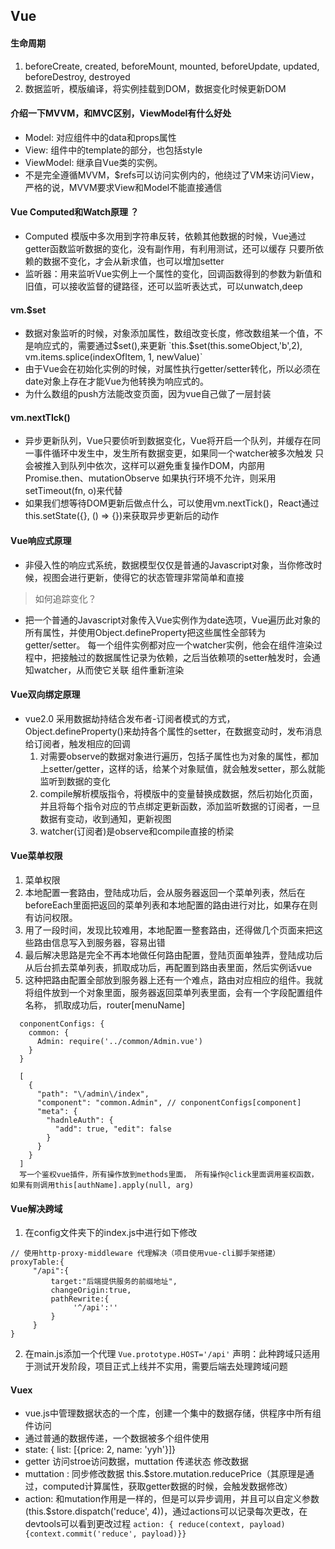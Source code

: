 ## Vue
#### 生命周期
1. beforeCreate, created, beforeMount, mounted, beforeUpdate, updated, beforeDestroy, destroyed 
2. 数据监听，模版编译，将实例挂载到DOM，数据变化时候更新DOM

#### 介绍一下MVVM，和MVC区别，ViewModel有什么好处
* Model: 对应组件中的data和props属性
* View: 组件中的template的部分，也包括style
* ViewModel: 继承自Vue类的实例。
* 不是完全遵循MVVM，$refs可以访问实例内的，他绕过了VM来访问View，严格的说，MVVM要求View和Model不能直接通信

#### Vue Computed和Watch原理 ？
* Computed 模版中多次用到字符串反转，依赖其他数据的时候，Vue通过getter函数监听数据的变化，没有副作用，有利用测试，还可以缓存
只要所依赖的数据不变化，才会从新求值，也可以增加setter
* 监听器：用来监听Vue实例上一个属性的变化，回调函数得到的参数为新值和旧值，可以接收监督的键路径，还可以监听表达式，可以unwatch,deep

#### vm.$set
* 数据对象监听的时候，对象添加属性，数组改变长度，修改数组某一个值，不是响应式的，需要通过$set(),来更新
`this.$set(this.someObject,'b',2), vm.items.splice(indexOfItem, 1, newValue)`
* 由于Vue会在初始化实例的时候，对属性执行getter/setter转化，所以必须在date对象上存在才能Vue为他转换为响应式的。
* 为什么数组的push方法能改变页面，因为vue自己做了一层封装

#### vm.nextTIck()
* 异步更新队列，Vue只要侦听到数据变化，Vue将开启一个队列，并缓存在同一事件循环中发生中，发生所有数据变更，如果同一个watcher被多次触发
只会被推入到队列中依次，这样可以避免重复操作DOM，内部用Promise.then、mutationObserve 如果执行环境不允许，则采用setTimeout(fn, o)来代替
* 如果我们想等待DOM更新后做点什么，可以使用vm.nextTick()，React通过this.setState({}, () => {})来获取异步更新后的动作

#### Vue响应式原理
* 非侵入性的响应式系统，数据模型仅仅是普通的Javascript对象，当你修改时候，视图会进行更新，使得它的状态管理非常简单和直接
>如何追踪变化？
* 把一个普通的Javascript对象传入Vue实例作为date选项，Vue遍历此对象的所有属性，并使用Object.defineProperty把这些属性全部转为getter/setter。
每一个组件实例都对应一个watcher实例，他会在组件渲染过程中，把接触过的数据属性记录为依赖，之后当依赖项的setter触发时，会通知watcher，从而使它关联
组件重新渲染

#### Vue双向绑定原理
* vue2.0 采用数据劫持结合发布者-订阅者模式的方式，Object.defineProperty()来劫持各个属性的setter，在数据变动时，发布消息给订阅者，触发相应的回调
  1. 对需要observe的数据对象进行遍历，包括子属性也为对象的属性，都加上setter/getter，这样的话，给某个对象赋值，就会触发setter，那么就能监听到数据的变化
  2. compile解析模版指令，将模版中的变量替换成数据，然后初始化页面，并且将每个指令对应的节点绑定更新函数，添加监听数据的订阅者，一旦数据有变动，收到通知，更新视图
  3. watcher(订阅者)是observe和compile直接的桥梁

#### Vue菜单权限
1. 菜单权限
  1. 本地配置一套路由，登陆成功后，会从服务器返回一个菜单列表，然后在beforeEach里面把返回的菜单列表和本地配置的路由进行对比，如果存在则有访问权限。
  2. 用了一段时间，发现比较难用，本地配置一整套路由，还得做几个页面来把这些路由信息写入到服务器，容易出错
  3. 最后解决思路是完全不再本地做任何路由配置，登陆页面单独弄，登陆成功后从后台抓去菜单列表，抓取成功后，再配置到路由表里面，然后实例话vue
  4. 这种把路由配置全部放到服务器上还有一个难点，路由对应相应的组件。我就将组件放到一个对象里面，服务器返回菜单列表里面，会有一个字段配置组件名称，
      抓取成功后，router[menuName]
  ```
    conponentConfigs: {
      common: {
        Admin: require('../common/Admin.vue')
      }
    }

    [
      {
        "path": "\/admin\/index",
        "component": "common.Admin", // conponentConfigs[component]
        "meta": {
          "hadnleAuth": {
            "add": true, "edit": false
          }
        }
      }
    ]
    写一个鉴权vue插件，所有操作放到methods里面， 所有操作@click里面调用鉴权函数，如果有则调用this[authName].apply(null, arg)

  ```

#### Vue解决跨域
1. 在config文件夹下的index.js中进行如下修改
```
// 使用http-proxy-middleware 代理解决（项目使用vue-cli脚手架搭建）
proxyTable:{
     "/api":{
         target:"后端提供服务的前缀地址",
         changeOrigin:true,
         pathRewrite:{
              '^/api':''
         }
     }
}
```
2. 在main.js添加一个代理
`Vue.prototype.HOST='/api'`
 声明：此种跨域只适用于测试开发阶段，项目正式上线并不实用，需要后端去处理跨域问题

 #### Vuex
 * vue.js中管理数据状态的一个库，创建一个集中的数据存储，供程序中所有组件访问
 * 通过普通的数据传递，一个数据被多个组件使用
 * state: { list: [{price: 2, name: 'yyh'}]} 
 * getter 访问stroe访问数据，muttation 传递状态 修改数据
 * muttation : 同步修改数据 this.$store.mutation.reducePrice（其原理是通过，computed计算属性，获取getter数据的时候，会触发数据修改）
 * action: 和mutation作用是一样的，但是可以异步调用，并且可以自定义参数 (this.$store.dispatch('reduce', 4))，通过actions可以记录每次更改，在devtools可以看到更改过程
  `action: { reduce(context, payload) {context.commit('reduce', payload)}}`